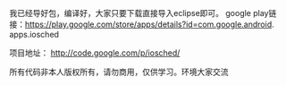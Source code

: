 我已经导好包，编译好，大家只要下载直接导入eclipse即可。
google
play链接：https://play.google.com/store/apps/details?id=com.google.android.
apps.iosched

项目地址：
http://code.google.com/p/iosched/

所有代码非本人版权所有，请勿商用，仅供学习。环境大家交流